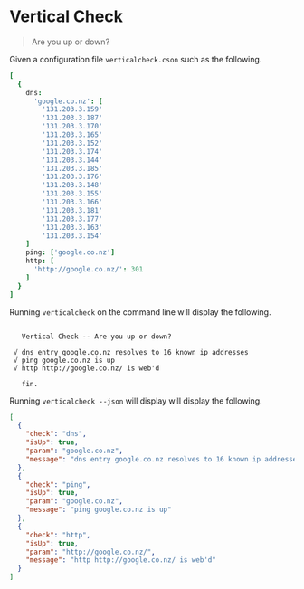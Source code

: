 # Vertical Check

> Are you up or down?

Given a configuration file `verticalcheck.cson` such as the following.

```cson
[
  {
    dns:
      'google.co.nz': [
        '131.203.3.159'
        '131.203.3.187'
        '131.203.3.170'
        '131.203.3.165'
        '131.203.3.152'
        '131.203.3.174'
        '131.203.3.144'
        '131.203.3.185'
        '131.203.3.176'
        '131.203.3.148'
        '131.203.3.155'
        '131.203.3.166'
        '131.203.3.181'
        '131.203.3.177'
        '131.203.3.163'
        '131.203.3.154'
    ]
    ping: ['google.co.nz']
    http: [
      'http://google.co.nz/': 301
    ]
  }
]
```

Running `verticalcheck` on the command line will display the following.

```

   Vertical Check -- Are you up or down?

 √ dns entry google.co.nz resolves to 16 known ip addresses
 √ ping google.co.nz is up
 √ http http://google.co.nz/ is web'd

   fin.

```

Running `verticalcheck --json` will display will display the following.

```json
[
  {
    "check": "dns",
    "isUp": true,
    "param": "google.co.nz",
    "message": "dns entry google.co.nz resolves to 16 known ip addresses"
  },
  {
    "check": "ping",
    "isUp": true,
    "param": "google.co.nz",
    "message": "ping google.co.nz is up"
  },
  {
    "check": "http",
    "isUp": true,
    "param": "http://google.co.nz/",
    "message": "http http://google.co.nz/ is web'd"
  }
]
```